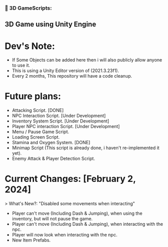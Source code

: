 ### 🔨 3D GameScripts:
3D Game using Unity Engine
---

<h1>Dev's Note:</h1>

- If Some Objects can be added here then i will also publicly allow anyone to use it.
- This is using a Unity Editor version of (2021.3.23f1).
- Every 2 months, This repository will have a code cleanup.

<h1>Future plans:</h1>

- Attacking Script. [DONE]
- NPC Interaction Script. [Under Development]
- Inventory System Script. [Under Development]
- Player NPC interaction Script. [Under Development]
- Menu / Pause Game Script.
- Loading Screen Script.
- Stamina and Oxygen System. [DONE]
- Minimap Script (This script is already done, i haven't re-implemented it yet).
- Enemy Attack & Player Detection Script.

<h1>Current Changes: [February 2, 2024]</h1>
> What's New?: "Disabled some movements when interacting"

- Player can't move (Including Dash & Jumping), when using the inventory, but will not pause the game.
- Player can't move (Including Dash & Jumping), when interacting with the npc.
- Player will now look when interacting with the npc.
- New Item Prefabs.
